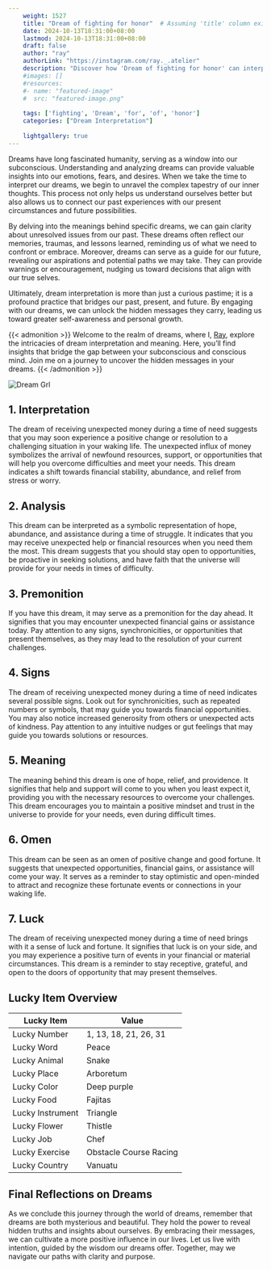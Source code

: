 ```yaml
---
    weight: 1527
    title: "Dream of fighting for honor"  # Assuming 'title' column exists
    date: 2024-10-13T18:31:00+08:00
    lastmod: 2024-10-13T18:31:00+08:00
    draft: false
    author: "ray"
    authorLink: "https://instagram.com/ray._.atelier"
    description: "Discover how 'Dream of fighting for honor' can interpret your future and uncover its significant meanings in your life."
    #images: []
    #resources:
    #- name: "featured-image"
    #  src: "featured-image.png"
    
    tags: ['fighting', 'Dream', 'for', 'of', 'honor']
    categories: ["Dream Interpretation"]
    
    lightgallery: true
---
```

    
Dreams have long fascinated humanity, serving as a window into our subconscious. Understanding and analyzing dreams can provide valuable insights into our emotions, fears, and desires. When we take the time to interpret our dreams, we begin to unravel the complex tapestry of our inner thoughts. This process not only helps us understand ourselves better but also allows us to connect our past experiences with our present circumstances and future possibilities.

By delving into the meanings behind specific dreams, we can gain clarity about unresolved issues from our past. These dreams often reflect our memories, traumas, and lessons learned, reminding us of what we need to confront or embrace. Moreover, dreams can serve as a guide for our future, revealing our aspirations and potential paths we may take. They can provide warnings or encouragement, nudging us toward decisions that align with our true selves.

Ultimately, dream interpretation is more than just a curious pastime; it is a profound practice that bridges our past, present, and future. By engaging with our dreams, we can unlock the hidden messages they carry, leading us toward greater self-awareness and personal growth.

{{< admonition >}}
Welcome to the realm of dreams, where I, [Ray](https://instagram.com/ray._.atelier), explore the intricacies of dream interpretation and meaning. Here, you’ll find insights that bridge the gap between your subconscious and conscious mind. Join me on a journey to uncover the hidden messages in your dreams.
{{< /admonition >}}

![Dream Grl](https://cdn.pixabay.com/photo/2017/11/02/03/35/gothic-2910057_1280.jpg "Dream Grl")

## 1. Interpretation
 The dream of receiving unexpected money during a time of need suggests that you may soon experience a positive change or resolution to a challenging situation in your waking life. The unexpected influx of money symbolizes the arrival of newfound resources, support, or opportunities that will help you overcome difficulties and meet your needs. This dream indicates a shift towards financial stability, abundance, and relief from stress or worry.

## 2. Analysis
 This dream can be interpreted as a symbolic representation of hope, abundance, and assistance during a time of struggle. It indicates that you may receive unexpected help or financial resources when you need them the most. This dream suggests that you should stay open to opportunities, be proactive in seeking solutions, and have faith that the universe will provide for your needs in times of difficulty.

## 3. Premonition
 If you have this dream, it may serve as a premonition for the day ahead. It signifies that you may encounter unexpected financial gains or assistance today. Pay attention to any signs, synchronicities, or opportunities that present themselves, as they may lead to the resolution of your current challenges.

## 4. Signs
 The dream of receiving unexpected money during a time of need indicates several possible signs. Look out for synchronicities, such as repeated numbers or symbols, that may guide you towards financial opportunities. You may also notice increased generosity from others or unexpected acts of kindness. Pay attention to any intuitive nudges or gut feelings that may guide you towards solutions or resources.

## 5. Meaning
 The meaning behind this dream is one of hope, relief, and providence. It signifies that help and support will come to you when you least expect it, providing you with the necessary resources to overcome your challenges. This dream encourages you to maintain a positive mindset and trust in the universe to provide for your needs, even during difficult times.

## 6. Omen
 This dream can be seen as an omen of positive change and good fortune. It suggests that unexpected opportunities, financial gains, or assistance will come your way. It serves as a reminder to stay optimistic and open-minded to attract and recognize these fortunate events or connections in your waking life.

## 7. Luck
 The dream of receiving unexpected money during a time of need brings with it a sense of luck and fortune. It signifies that luck is on your side, and you may experience a positive turn of events in your financial or material circumstances. This dream is a reminder to stay receptive, grateful, and open to the doors of opportunity that may present themselves.

## Lucky Item Overview
| Lucky Item          | Value              |
|---------------|--------------------|
| Lucky Number        | 1, 13, 18, 21, 26, 31  |
| Lucky Word          | Peace |
| Lucky Animal        | Snake |
| Lucky Place         | Arboretum     |
| Lucky Color         | Deep purple     |
| Lucky Food          | Fajitas      |
| Lucky Instrument    | Triangle |
| Lucky Flower        | Thistle    |
| Lucky Job           | Chef       |
| Lucky Exercise      | Obstacle Course Racing  |
| Lucky Country       | Vanuatu    |


##  Final Reflections on Dreams

As we conclude this journey through the world of dreams, remember that dreams are both mysterious and beautiful. They hold the power to reveal hidden truths and insights about ourselves. By embracing their messages, we can cultivate a more positive influence in our lives. Let us live with intention, guided by the wisdom our dreams offer. Together, may we navigate our paths with clarity and purpose.

